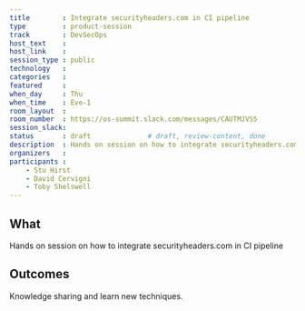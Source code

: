 ```yaml
---
title        : Integrate securityheaders.com in CI pipeline
type         : product-session
track        : DevSecOps
host_text    :
host_link    :
session_type : public
technology   :
categories   :
featured     :
when_day     : Thu
when_time    : Eve-1
room_layout  :
room_number  : https://os-summit.slack.com/messages/CAUTMJVS5
session_slack:
status       : draft              # draft, review-content, done
description  : Hands on session on how to integrate securityheaders.com in CI pipeline
organizers   :
participants :
    - Stu Hirst
    - David Cervigni
    - Toby Shelswell
---
```


## What

Hands on session on how to integrate securityheaders.com in CI pipeline

## Outcomes

Knowledge sharing and learn new techniques.
